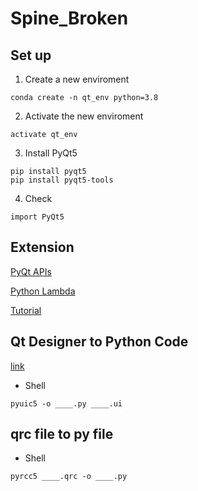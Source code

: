 # Spine_Broken
## Set up
1. Create a new enviroment
```
conda create -n qt_env python=3.8
```
2. Activate the new enviroment
```
activate qt_env
```
3. Install PyQt5
```
pip install pyqt5
pip install pyqt5-tools
```
4. Check
```
import PyQt5
```

## Extension
[PyQt APIs](https://doc.qt.io/qtforpython/api.html)


[Python Lambda](https://www.w3schools.com/python/python_lambda.asp)

[Tutorial](https://www.tutorialspoint.com/pyqt/index.htm)

## Qt Designer to Python Code
[link](https://realpython.com/qt-designer-python/)

* Shell
```
pyuic5 -o ____.py ____.ui
```

## qrc file to py file
* Shell
```
pyrcc5 ____.qrc -o ____.py
```
